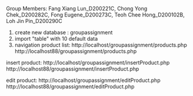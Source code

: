 Group Members:
Fang Xiang Lun_D200221C, 
Chong Yong Chek_D200282C, 
Fong Eugene_D200273C, 
Teoh Chee Hong_D200102B, 
Loh Jin Pin_D200290C

1. create new database : groupassignment
2. import "table" with 10 default data 
3. navigation
product list:
http://localhost/groupassignment/products.php
http://localhost88/groupassignment/products.php

insert product:
http://localhost/groupassignment/insertProduct.php
http://localhost88/groupassignment/insertProduct.php

edit product:
http://localhost/groupassignment/editProduct.php
http://localhost88/groupassignment/editProduct.php
